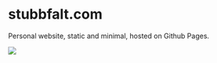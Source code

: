 # stubbfalt.com

Personal website, static and minimal, hosted on Github Pages.

![](https://github.com/StoicAurora/StoicAurora.github.io/blob/main/screenshot.png)